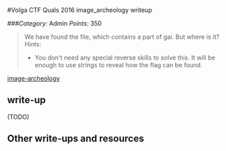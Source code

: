#Volga CTF Quals 2016 image_archeology writeup

###*Category:* Admin *Points:* 350

> We have found the file, which contains a part of gai. But where is it?
> Hints:
> * You don't need any special reverse skills to solve this. It will be enough to use strings to reveal how the flag can be found.

[image-archeology](admin/image_archeology-350/image-archeology)

## write-up

(TODO)

## Other write-ups and resources

